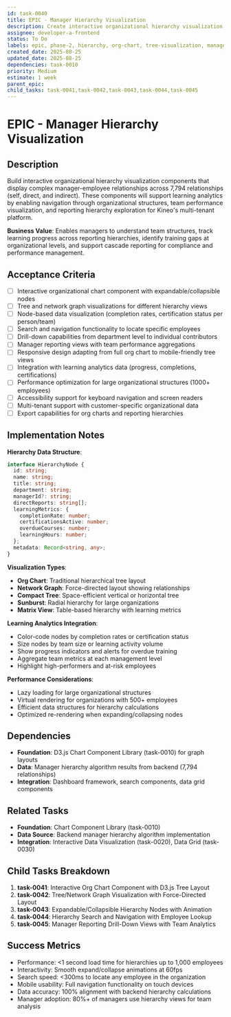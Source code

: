```yaml
---
id: task-0040
title: EPIC - Manager Hierarchy Visualization
description: Create interactive organizational hierarchy visualization components for displaying and navigating manager-employee relationships in learning analytics
assignee: developer-a-frontend
status: To Do
labels: epic, phase-2, hierarchy, org-chart, tree-visualization, manager-reporting
created_date: 2025-08-25
updated_date: 2025-08-25
dependencies: task-0010
priority: Medium
estimate: 1 week
parent_epic: 
child_tasks: task-0041,task-0042,task-0043,task-0044,task-0045
---
```


# EPIC - Manager Hierarchy Visualization

## Description
Build interactive organizational hierarchy visualization components that display complex manager-employee relationships across 7,794 relationships (self, direct, and indirect). These components will support learning analytics by enabling navigation through organizational structures, team performance visualization, and reporting hierarchy exploration for Kineo's multi-tenant platform.

**Business Value**: Enables managers to understand team structures, track learning progress across reporting hierarchies, identify training gaps at organizational levels, and support cascade reporting for compliance and performance management.

## Acceptance Criteria
- [ ] Interactive organizational chart component with expandable/collapsible nodes
- [ ] Tree and network graph visualizations for different hierarchy views
- [ ] Node-based data visualization (completion rates, certification status per person/team)
- [ ] Search and navigation functionality to locate specific employees
- [ ] Drill-down capabilities from department level to individual contributors
- [ ] Manager reporting views with team performance aggregations
- [ ] Responsive design adapting from full org chart to mobile-friendly tree views
- [ ] Integration with learning analytics data (progress, completions, certifications)
- [ ] Performance optimization for large organizational structures (1000+ employees)
- [ ] Accessibility support for keyboard navigation and screen readers
- [ ] Multi-tenant support with customer-specific organizational data
- [ ] Export capabilities for org charts and reporting hierarchies

## Implementation Notes
**Hierarchy Data Structure**:
```typescript
interface HierarchyNode {
  id: string;
  name: string;
  title: string;
  department: string;
  managerId?: string;
  directReports: string[];
  learningMetrics: {
    completionRate: number;
    certificationsActive: number;
    overdueCourses: number;
    learningHours: number;
  };
  metadata: Record<string, any>;
}
```

**Visualization Types**:
- **Org Chart**: Traditional hierarchical tree layout
- **Network Graph**: Force-directed layout showing relationships
- **Compact Tree**: Space-efficient vertical or horizontal tree
- **Sunburst**: Radial hierarchy for large organizations
- **Matrix View**: Table-based hierarchy with learning metrics

**Learning Analytics Integration**:
- Color-code nodes by completion rates or certification status
- Size nodes by team size or learning activity volume
- Show progress indicators and alerts for overdue training
- Aggregate team metrics at each management level
- Highlight high-performers and at-risk employees

**Performance Considerations**:
- Lazy loading for large organizational structures
- Virtual rendering for organizations with 500+ employees
- Efficient data structures for hierarchy calculations
- Optimized re-rendering when expanding/collapsing nodes

## Dependencies
- **Foundation**: D3.js Chart Component Library (task-0010) for graph layouts
- **Data**: Manager hierarchy algorithm results from backend (7,794 relationships)
- **Integration**: Dashboard framework, search components, data grid components

## Related Tasks
- **Foundation**: Chart Component Library (task-0010)
- **Data Source**: Backend manager hierarchy algorithm implementation
- **Integration**: Interactive Data Visualization (task-0020), Data Grid (task-0030)

## Child Tasks Breakdown
1. **task-0041**: Interactive Org Chart Component with D3.js Tree Layout
2. **task-0042**: Tree/Network Graph Visualization with Force-Directed Layout  
3. **task-0043**: Expandable/Collapsible Hierarchy Nodes with Animation
4. **task-0044**: Hierarchy Search and Navigation with Employee Lookup
5. **task-0045**: Manager Reporting Drill-Down Views with Team Analytics

## Success Metrics
- Performance: <1 second load time for hierarchies up to 1,000 employees
- Interactivity: Smooth expand/collapse animations at 60fps
- Search speed: <300ms to locate any employee in the organization
- Mobile usability: Full navigation functionality on touch devices
- Data accuracy: 100% alignment with backend hierarchy calculations
- Manager adoption: 80%+ of managers use hierarchy views for team analysis